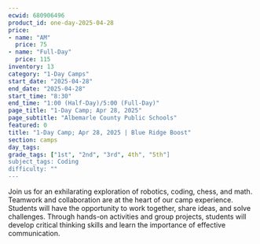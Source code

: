 ```yaml
---
ecwid: 680906496
product_id: one-day-2025-04-28
price:
- name: "AM"
  price: 75
- name: "Full-Day"
  price: 115
inventory: 13
category: "1-Day Camps"
start_date: "2025-04-28"
end_date: "2025-04-28"
start_time: "8:30"
end_time: "1:00 (Half-Day)/5:00 (Full-Day)"
page_title: "1-Day Camp; Apr 28, 2025"
page_subtitle: "Albemarle County Public Schools"
featured: 0
title: "1-Day Camp; Apr 28, 2025 | Blue Ridge Boost"
section: camps
day_tags: 
grade_tags: ["1st", "2nd", "3rd", 4th", "5th"]
subject_tags: Coding
difficulty: ""
---
```

Join us for an exhilarating exploration of robotics, coding, chess, and math. Teamwork and collaboration are at the heart of our camp experience. Students will have the opportunity to work together, share ideas, and solve challenges. Through hands-on activities and group projects, students will develop critical thinking skills and learn the importance of effective communication.

